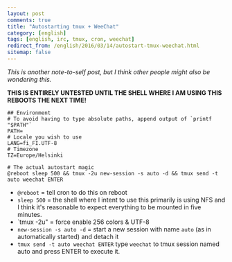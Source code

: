 ```yaml
---
layout: post
comments: true
title: "Autostarting tmux + WeeChat"
category: [english]
tags: [english, irc, tmux, cron, weechat]
redirect_from: /english/2016/03/14/autostart-tmux-weechat.html
sitemap: false
---
```


_This is another note-to-self post, but I think other people might also
be wondering this._

**THIS IS ENTIRELY UNTESTED UNTIL THE SHELL WHERE I AM USING THIS REBOOTS
THE NEXT TIME!**

```cron
## Environment
# To avoid having to type absolute paths, append output of `printf "$PATH"`
PATH=
# Locale you wish to use
LANG=fi_FI.UTF-8
# Timezone
TZ=Europe/Helsinki

# The actual autostart magic
@reboot sleep 500 && tmux -2u new-session -s auto -d && tmux send -t auto weechat ENTER
```

- `@reboot` = tell cron to do this on reboot
- `sleep 500` = the shell where I intent to use this primarily is using NFS
  and I think it's reasonable to expect everything to be mounted in five
  minutes.
- `tmux -2u" = force enable 256 colors & UTF-8
- `new-session -s auto -d` = start a new session with name `auto` (as in
  automatically started) and detach it
- `tmux send -t auto weechat ENTER` type `weechat` to tmux session named
  auto and press ENTER to execute it.
